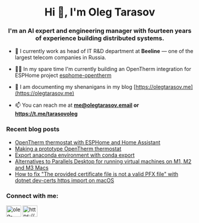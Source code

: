 <h1 align="center">Hi 👋, I'm Oleg Tarasov</h1>
<h3 align="center">I'm an AI expert and engineering manager with fourteen years of experience building distributed systems.</h3>

- 🔭 I currently work as head of IT R&D department at **Beeline** — one of the largest telecom companies in Russia.

- 🧑‍💻 In my spare time I'm currently building an OpenTherm integration for ESPHome project [esphome-opentherm](https://github.com/olegtarasov/esphome-opentherm)

- 📝 I am documenting my shenanigans in my blog [https://olegtarasov.me](https://olegtarasov.me)

- 📫 You can reach me at **me@olegtarasov.email or https://t.me/tarasovoleg**

### Recent blog posts
<!-- BLOG-POST-LIST:START -->
- [OpenTherm thermostat with ESPHome and Home Assistant](https://olegtarasov.me/opentherm-thermostat-esphome/)
- [Making a prototype OpenTherm thermostat](https://olegtarasov.me/opentherm-thermostat-esphome-prototype1/)
- [Export anaconda environment with conda export](https://olegtarasov.me/export-anaconda-environment/)
- [Alternatives to Parallels Desktop for running virtual machines on M1, M2 and M3 Macs](https://olegtarasov.me/alternatives-to-parallels-desktop-on-apple-silicon/)
- [How to fix &quot;The provided certificate file is not a valid PFX file&quot; with dotnet dev-certs https import on macOS](https://olegtarasov.me/dotnet-dev-certs-import-macos/)
<!-- BLOG-POST-LIST:END -->

<h3 align="left">Connect with me:</h3>
<p align="left">
<a href="https://linkedin.com/in/oleg-tarasov" target="blank"><img align="center" src="https://raw.githubusercontent.com/rahuldkjain/github-profile-readme-generator/master/src/images/icons/Social/linked-in-alt.svg" alt="oleg-tarasov" height="30" width="40" /></a>
<a href="https://olegtarasov.me/rss/" target="blank"><img align="center" src="https://raw.githubusercontent.com/rahuldkjain/github-profile-readme-generator/master/src/images/icons/Social/rss.svg" alt="https://olegtarasov.me/rss/" height="30" width="40" /></a>
</p>
